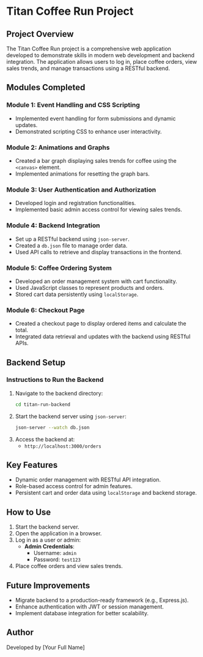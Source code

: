
# Titan Coffee Run Project

## Project Overview
The Titan Coffee Run project is a comprehensive web application developed to demonstrate skills in modern web development and backend integration. The application allows users to log in, place coffee orders, view sales trends, and manage transactions using a RESTful backend.

## Modules Completed
### Module 1: Event Handling and CSS Scripting
- Implemented event handling for form submissions and dynamic updates.
- Demonstrated scripting CSS to enhance user interactivity.

### Module 2: Animations and Graphs
- Created a bar graph displaying sales trends for coffee using the `<canvas>` element.
- Implemented animations for resetting the graph bars.

### Module 3: User Authentication and Authorization
- Developed login and registration functionalities.
- Implemented basic admin access control for viewing sales trends.

### Module 4: Backend Integration
- Set up a RESTful backend using `json-server`.
- Created a `db.json` file to manage order data.
- Used API calls to retrieve and display transactions in the frontend.

### Module 5: Coffee Ordering System
- Developed an order management system with cart functionality.
- Used JavaScript classes to represent products and orders.
- Stored cart data persistently using `localStorage`.

### Module 6: Checkout Page
- Created a checkout page to display ordered items and calculate the total.
- Integrated data retrieval and updates with the backend using RESTful APIs.

## Backend Setup
### Instructions to Run the Backend
1. Navigate to the backend directory:
   ```bash
   cd titan-run-backend
   ```
2. Start the backend server using `json-server`:
   ```bash
   json-server --watch db.json
   ```
3. Access the backend at:
   - `http://localhost:3000/orders`

## Key Features
- Dynamic order management with RESTful API integration.
- Role-based access control for admin features.
- Persistent cart and order data using `localStorage` and backend storage.

## How to Use
1. Start the backend server.
2. Open the application in a browser.
3. Log in as a user or admin:
   - **Admin Credentials**:
     - Username: `admin`
     - Password: `test123`
4. Place coffee orders and view sales trends.

## Future Improvements
- Migrate backend to a production-ready framework (e.g., Express.js).
- Enhance authentication with JWT or session management.
- Implement database integration for better scalability.

## Author
Developed by [Your Full Name]

